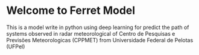 # Welcome to Ferret Model

This is a model write in python using deep learning for predict the path of systems observed in radar meteorological of Centro de Pesquisas e Previsões Meteorologicas (CPPMET) from Universidade Federal de Pelotas (UFPel)
